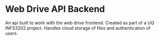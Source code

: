 # Web Drive API Backend

An api built to work with the web drive frontend. Created as part of a UQ INFS3202 project.
Handles cloud storage of files and authentication of users.